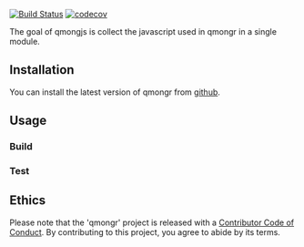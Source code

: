 [![Build Status](https://travis-ci.org/yte0/qmongjs.svg?branch=master)](https://travis-ci.org/yte0/qmongjs)
[![codecov](https://codecov.io/gh/yte0/qmongjs/branch/master/graph/badge.svg)](https://codecov.io/gh/yte0/qmongjs)

The goal of qmongjs is collect the javascript used in qmongr in a single module.

## Installation

You can install the latest version of qmongr from [github](https://github.com/mong/qmongjs).

## Usage


### Build

### Test


## Ethics
Please note that the 'qmongr' project is released with a
  [Contributor Code of Conduct](CODE_OF_CONDUCT.md).
  By contributing to this project, you agree to abide by its terms.